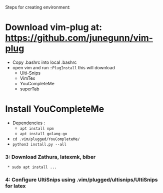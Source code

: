 Steps for creating environment: 

# Download vim-plug at: https://github.com/junegunn/vim-plug
* Copy .bashrc into local .bashrc
* open vim and run `:PlugInstall` this will download 
    * Ulti-Snips
    * VimTex
    * YouCompleteMe
    * superTab

# Install YouCompleteMe 
* Dependencies : 
    * `apt install npm`
    * `apt install golang-go`
* `cd .vim/plugged/YouCompleteMe/ `
* `python3 install.py --all` 

### 3: Download Zathura, latexmk, biber
     * sudo apt install ... 
     
### 4: Configure UltiSnips using .vim/plugged/ultisnips/UltiSnips for latex

